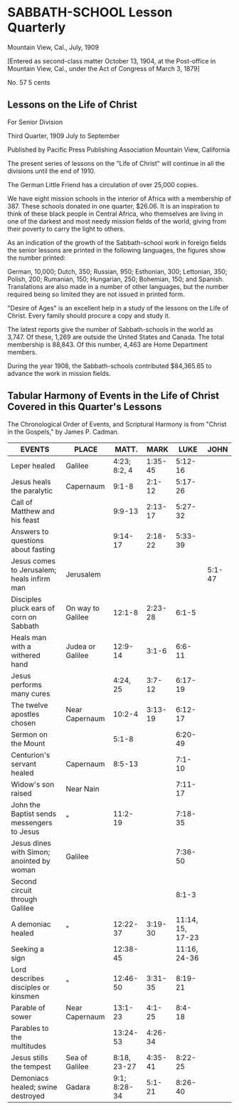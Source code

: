 # SABBATH-SCHOOL Lesson Quarterly

Mountain View, Cal., July, 1909

[Entered as second-class matter October 13, 1904, at the Post-office in Mountain View, Cal., under the Act of Congress of March 3, 1879]

No. 57                             5 cents

## Lessons on the Life of Christ

For Senior Division

Third Quarter, 1909
July to September

Published by
Pacific Press Publishing Association
Mountain View, California

The present series of lessons on the "Life of Christ" will continue in all the divisions until the end of 1910.

The German Little Friend has a circulation of over 25,000 copies.

We have eight mission schools in the interior of Africa with a membership of 387. These schools donated in one quarter, $26.06. It is an inspiration to think of these black people in Central Africa, who themselves are living in one of the darkest and most needy mission fields of the world, giving from their poverty to carry the light to others.

As an indication of the growth of the Sabbath-school work in foreign fields the senior lessons are printed in the following languages, the figures show the number printed:

German, 10,000; Dutch, 350; Russian, 950; Esthonian, 300; Lettonian, 350; Polish, 200; Rumanian, 150; Hungarian, 250; Bohemian, 150; and Spanish. Translations are also made in a number of other languages, but the number required being so limited they are not issued in printed form.

"Desire of Ages" is an excellent help in a study of the lessons on the Life of Christ. Every family should procure a copy and study it.

The latest reports give the number of Sabbath-schools in the world as 3,747. Of these, 1,269 are outside the United States and Canada. The total membership is 88,843. Of this number, 4,463 are Home Department members.

During the year 1908, the Sabbath-schools contributed $84,365.65 to advance the work in mission fields.

## Tabular Harmony of Events in the Life of Christ Covered in this Quarter's Lessons

The Chronological Order of Events, and Scriptural Harmony is from "Christ in the Gospels," by James P. Cadman.

| EVENTS | PLACE | MATT. | MARK | LUKE | JOHN |
|--------|-------|-------|------|------|------|
| Leper healed | Galilee | 4:23; 8:2, 4 | 1:35-45 | 5:12-16 | |
| Jesus heals the paralytic | Capernaum | 9:1-8 | 2:1-12 | 5:17-26 | |
| Call of Matthew and his feast | | 9:9-13 | 2:13-17 | 5:27-32 | |
| Answers to questions about fasting | | 9:14-17 | 2:18-22 | 5:33-39 | |
| Jesus comes to Jerusalem; heals infirm man | Jerusalem | | | | 5:1-47 |
| Disciples pluck ears of corn on Sabbath | On way to Galilee | 12:1-8 | 2:23-28 | 6:1-5 | |
| Heals man with a withered hand | Judea or Galilee | 12:9-14 | 3:1-6 | 6:6-11 | |
| Jesus performs many cures | | 4:24, 25 | 3:7-12 | 6:17-19 | |
| The twelve apostles chosen | Near Capernaum | 10:2-4 | 3:13-19 | 6:12-17 | |
| Sermon on the Mount | | 5:1-8 | | 6:20-49 | |
| Centurion's servant healed | Capernaum | 8:5-13 | | 7:1-10 | |
| Widow's son raised | Near Nain | | | 7:11-17 | |
| John the Baptist sends messengers to Jesus | " | 11:2-19 | | 7:18-35 | |
| Jesus dines with Simon; anointed by woman | Galilee | | | 7:36-50 | |
| Second circuit through Galilee | | | | 8:1-3 | |
| A demoniac healed | " | 12:22-37 | 3:19-30 | 11:14, 15, 17-23 | |
| Seeking a sign | | 12:38-45 | | 11:16, 24-36 | |
| Lord describes disciples or kinsmen | " | 12:46-50 | 3:31-35 | 8:19-21 | |
| Parable of sower | Near Capernaum | 13:1-23 | 4:1-25 | 8:4-18 | |
| Parables to the multitudes | | 13:24-53 | 4:26-34 | | |
| Jesus stills the tempest | Sea of Galilee | 8:18, 23-27 | 4:35-41 | 8:22-25 | |
| Demoniacs healed; swine destroyed | Gadara | 9:1; 8:28-34 | 5:1-21 | 8:26-40 | |